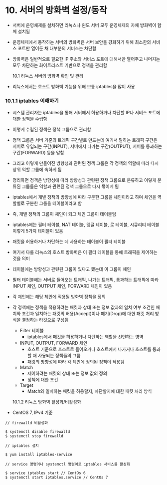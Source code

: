 # 10. 서버의 방화벽 설정/동작

-   서버에 운영체제를 설치하면 리눅스나 윈도 서버 모두 운영체제의 자체 방화벽이 함께 설치됨
-   운영체제에서 동작하는 서버의 방화벽은 서버 보안을 강화하기 위해 최소한의 서비스 포트만 열어둔 채 대부분의 서비스는 차단함
-   방화벽은 일반적으로 필요한 IP 주소와 서비스 포트에 대해서만 열어주고 나머지는 모두 차단하는 화이트리스트 기반으로 정책을 관리함

    10.1 리눅스 서버의 방화벽 확인 및 관리

-   리눅스에서는 호스트 방화벽 기능을 위해 보통 iptables을 많이 사용

### 10.1.1 iptables 이해하기

-   시스템 관리자는 iptables을 통해 서버에서 허용하거나 차단할 IP나 서비스 포트에 대한 정책을 수립함
-   이렇게 수립된 정책은 정책 그룹으로 관리함
-   정책 그룹은 서버 기준의 트래픽 구간별로 만드는데 여기서 말하는 트래픽 구간은 서버로 유입되는 구간(INPUT), 서버에서 나가는 구간(OUTPUT), 서버를 통과하는 구간(FORWARD) 등을 말함
-   그리고 이렇게 만들어진 방향성과 관련된 정책 그룹은 각 정책의 역할에 따라 다시 상위 역할 그룹에 속하게 됨
-   정리하면 정책은 방향성에 따라 방향성과 관련된 정책 그룹으로 분류하고 이렇게 분류된 그룹들은 역할과 관련된 정책 그룹으로 다시 묶이게 됨
-   iptables에서 개별 정책의 방향성에 따라 구분한 그룹을 체인이라고 하며 체인을 역할별로 구분한 그룹을 테이블이라고 함
-   즉, 개별 정책의 그룹이 체인이 되고 체인 그룹이 테이블임
-   iptables에는 필터 테이블, NAT 테이블, 맹글 테이블, 로 테이블, 시큐리티 테이블 이렇게 5가지 테이블이 있음
-   패킷을 허용하거나 차단하는 데 사용하는 테이블이 필터 테이블
-   여기서 다룰 리눅스의 호스트 방화벽은 이 필터 테이블을 통해 트래픽을 제어하는 것을 의미
-   테이블에는 방향성과 관련된 그룹이 있다고 했는데 이 그룹이 체인
-   필터 테이블에는 서버로 들어오는 트래픽, 나가는 트래픽, 통과하는 트래픽에 따라 INPUT 체인, OUTPUT 체인, FORWARD 체인이 있음
-   각 체인에는 해당 체인에 적용될 방화벽 정책을 정의
-   각 정책에는 정책을 적용하려는 패킷과 상태 또는 정보 값과의 일치 여부 조건인 매치와 조건과 일치하는 패킷의 허용(Accept)이나 폐기(Drop)에 대한 패킷 처리 방식을 결정하는 타깃으로 구성됨

    -   Filter 테이블
        -   iptables에서 패킷을 허용하거나 차단하는 역할을 선언하는 영역
    -   INPUT, OUTPUT, FORWARD 체인
        -   호스트 기준으로 호스트로 들어오거나 호스트에서 나가거나 호스트를 통과할 때 사용되는 정책들의 그룹
        -   패킷의 방향성에 따라 각 체인에 정의된 정책이 적용됨
    -   Match
        -   제어하려는 패킷의 상태 또는 정보 값의 정의
        -   정책에 대한 조건
    -   Target
        -   Match와 일치하는 패킷을 허용할지, 차단할지에 대한 패킷 처리 방식

    10.1.2 리눅스 방화벽 활성화/비활성화

-   CentOS 7, IPv4 기준

```
// firewalld 비활성화

$ systemctl disable firewalld
$ systemctl stop firewalld
```

```
// iptables 설치

$ yum install iptables-service
```

```
// service 명령어나 systemctl 명령어로 iptables 서비스를 활성화

$ service iptables start // CentOs 6
$ systemctl start iptables.service // CentOs 7
```
